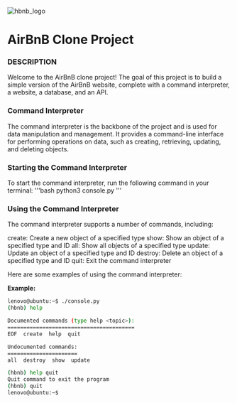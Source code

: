 ![hbnb_logo](https://user-images.githubusercontent.com/109422686/218307997-1d7c029e-bc01-4720-a4d9-c91e29c4a9ec.png)
<h1>AirBnB Clone Project</h1>

### DESCRIPTION
Welcome to the AirBnB clone project! The goal of this project is to build a simple version of the AirBnB website, complete with a command interpreter, a website, a database, and an API.

### Command Interpreter
The command interpreter is the backbone of the project and is used for data manipulation and management. It provides a command-line interface for performing operations on data, such as creating, retrieving, updating, and deleting objects.

### Starting the Command Interpreter
To start the command interpreter, run the following command in your terminal:
'''bash
python3 console.py
'''

### Using the Command Interpreter
The command interpreter supports a number of commands, including:

create: Create a new object of a specified type
show: Show an object of a specified type and ID
all: Show all objects of a specified type
update: Update an object of a specified type and ID
destroy: Delete an object of a specified type and ID
quit: Exit the command interpreter

Here are some examples of using the command interpreter:

**Example:**
```bash
lenovo@ubuntu:~$ ./console.py
(hbnb) help

Documented commands (type help <topic>):
========================================
EOF  create  help  quit

Undocumented commands:
======================
all  destroy  show  update

(hbnb) help quit
Quit command to exit the program
(hbnb) quit
lenovo@ubuntu:~$
```
